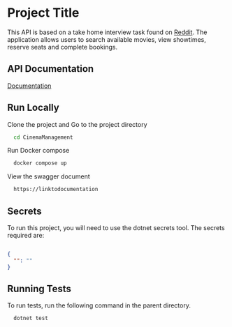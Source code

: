 # Project Title

This API is based on a take home interview task found
on [Reddit](https://www.reddit.com/r/dotnet/comments/1841x0f/does_this_takehome_project_look_okay/). The application
allows users to search available movies, view showtimes, reserve seats and complete bookings.

## API Documentation

[Documentation](https://linktodocumentation)

## Run Locally

Clone the project and Go to the project directory

```bash
  cd CinemaManagement
```
Run Docker compose

```bash
  docker compose up
```

View the swagger document

```bash
  https://linktodocumentation
```

## Secrets

To run this project, you will need to use the dotnet secrets tool.
The secrets required are:

```json

{
  "": ""
}
```

## Running Tests

To run tests, run the following command in the parent directory.

```bash
  dotnet test
```